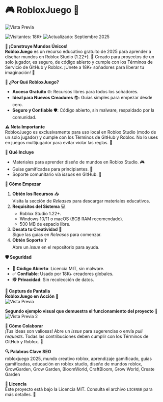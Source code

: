 # 🎮 RobloxJuego 🌟  


![Vista Previa](https://i.imgur.com/ZqvaHcL.jpeg) 

![Visitantes: 18K+](https://img.shields.io/badge/Visitantes-18K+-ff9f43) ![Actualizado: Septiembre 2025](https://img.shields.io/badge/Actualizado-Septiembre_2025-3498db)  

**🌈 ¡Construye Mundos Únicos!**  
**RobloxJuego** es un recurso educativo gratuito de 2025 para aprender a diseñar mundos en Roblox Studio (1.22+). 🎲 Creado para proyectos de un solo jugador, es seguro, de código abierto y cumple con los Términos de Servicio de GitHub y Roblox. ¡Únete a 18K+ soñadores para liberar tu imaginación! 🚀  

**🎯 ¿Por Qué RobloxJuego?**  
- **Acceso Gratuito** 🌐: Recursos libres para todos los soñadores.  
- **Ideal para Nuevos Creadores** 📚: Guías simples para empezar desde cero.  
- **Seguro y Confiable** 🛡️: Código abierto, sin malware, respaldado por la comunidad.  

**⚠️ Nota Importante**  
RobloxJuego es exclusivamente para uso local en Roblox Studio (modo de un solo jugador) y cumple con los Términos de GitHub y Roblox. No lo uses en juegos multijugador para evitar violar las reglas. 🚫  

**🌟 Qué Incluye**  
- Materiales para aprender diseño de mundos en Roblox Studio. 🎮  
- Guías gamificadas para principiantes. 📝  
- Soporte comunitario vía *issues* en GitHub. 🤝  

**🚀 Cómo Empezar**  
1. **Obtén los Recursos** 📥  
   Visita la sección de *Releases* para descargar materiales educativos.  
2. **Requisitos del Sistema** 💻  
   - Roblox Studio 1.22+.  
   - Windows 10/11 o macOS (8GB RAM recomendado).  
   - 500 MB de espacio libre.  
3. **Desata tu Creatividad** 🎨  
   Sigue las guías en *Releases* para comenzar.  
4. **Obtén Soporte** ❓  
   Abre un *issue* en el repositorio para ayuda.  

**🛡️ Seguridad**  
- 🔐 **Código Abierto**: Licencia MIT, sin malware.  
- ✅ **Confiable**: Usado por 18K+ creadores globales.  
- 🕵 **Privacidad**: Sin recolección de datos.  

**📸 Captura de Pantalla**  
**RobloxJuego en Acción** 🎥  
![Vista Previa](https://i.imgur.com/vVhwCTT.png)  

**Segundo ejemplo visual que demuestra el funcionamiento del proyecto** 🌟  
![Vista Previa 2](https://i.imgur.com/UtyXO2m.png)  

**🤗 Cómo Colaborar**  
¡Tus ideas son valiosas! Abre un *issue* para sugerencias o envía *pull requests*. Todas las contribuciones deben cumplir con los Términos de GitHub y Roblox. 🌟  

**🔍 Palabras Clave SEO**  
robloxjuego 2025, mundo creativo roblox, aprendizaje gamificado, guías gamificadas, educación en roblox studio, diseño de mundos roblox, GrowGarden, Grow Garden, BloomWorld, CraftBloom, Grow World, Create Garden  

**📜 Licencia**  
Este proyecto está bajo la Licencia MIT. Consulta el archivo `LICENSE` para más detalles. 🎉
